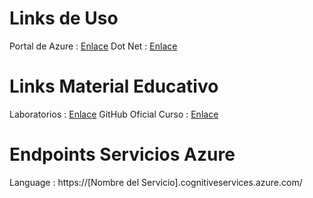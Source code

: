 
# Links de Uso

Portal de Azure : [Enlace](https://portal.azure.com/)
Dot Net : [Enlace](https://dotnet.microsoft.com/en-us/download)

# Links Material Educativo

Laboratorios : [Enlace](https://microsoftlearning.github.io/AI-102-AIEngineer/)
GitHub Oficial Curso : [Enlace](https://github.com/MicrosoftLearning/AI-102-AIEngineer)

# Endpoints Servicios Azure

Language : https://[Nombre del Servicio].cognitiveservices.azure.com/